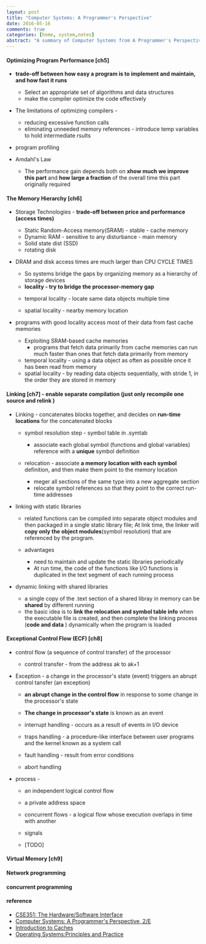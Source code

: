 ```yaml
---
layout: post
title: "Computer Systems: A Programmer's Perspective" 
date: 2016-05-16
comments: true
categories: [home, system,notes]
abstract: "A summary of Computer Systems from A Programmer's Perspective"
---
```


#### Optimizing Program Performance [ch5]  
 * **trade-off between how easy a program is to implement and maintain, and how fast it runs**
   - Select an appropriate set of algorithms and data structures
   - make the compiler optimize the code effectively

 * The limitations of optimizing compilers -
   - reducing excessive function calls
   - eliminating unneeded memory references - introduce temp variables to hold intermediate rsults

 * program profiling

 * Amdahl's Law
   - The performance gain depends both on **xhow much we improve this part**
   and **how large a fraction** of the overall time this part originally required

#### The Memory Hierarchy [ch6]
 * Storage Technologies - **trade-off between price and performance (access times)**
   - Static Random-Access memory(SRAM) - stable - cache memory
   - Dynamic RAM - sensitive to any disturbance - main memory
   - Solid state dist (SSD)
   - rotating disk

 * DRAM and disk access times are much larger than CPU CYCLE TIMES
   - So systems bridge the gaps by organizing memory as a hierarchy of storage devices
   -  **locality - try to bridge the processor-memory gap**
     + temporal locality - locate same data objects multiple time

     + spatial locality - nearby memory location

 * programs with good locality access most of their data from fast cache memories
   - Exploiting SRAM-based cache memories
     + programs that fetch data primarily from cache memories can run much faster than ones that fetch data primarily
       from memory
   - temporal locality -  using a data object as often as possible once it has been read from memory
   - spatial locality - by reading data objects sequentially, with stride 1, in the order they are stored in memory


#### Linking [ch7] - enable separate compilation (just only recompile one source and relink )
 * Linking - concatenates blocks together, and decides on **run-time locations** for the concatenated blocks
   - symbol resolution step -  symbol table in .symtab
     + associate each global symbol (functions and global variables) reference with a **unique** symbol definition

   - relocation - associate **a memory location with each symbol** definition, and then make them point to the memory
   location
     + meger all sections of the same type into a new aggregate section
     + relocate symbol references so that they point to the correct run-time addresses

 * linking with static libraries
   - related functions can be compiled into separate object modules and then packaged in a single static library file;
   At link time, the linker will **copy only the object modules**(symbol resolution) that are referenced by the program.

   - advantages
     + need to maintain and update the static libraries periodically
     + At run time, the code of the functions like I/O functions is duplicated in the text segment of each running process

 * dynamic linking with shared libraries
   - a single copy of the .text section of a shared libray in memory can be **shared** by different running
   - the basic idea is to **link the relocation and symbol table info** when the executable file is created, and then
     complete the linking process (**code and data** ) dynamically when the program is loaded

#### Exceptional Control Flow (ECF) [ch8]
 * control flow (a sequence of control transfer) of the processor
   - control transfer - from the address ak to ak+1

 * Exception - a change in the processor's state (event) triggers an abrupt control tansfer (an exception)
   - **an abrupt change in the control flow** in response to some change in the processor's state
   - **The change in processor's state** is known as an event

   - interrupt handling - occurs as a result of events in I/O device
   - traps handling - a procedure-like interface between user programs and the kernel known as a system call
   - fault handling - result from error conditions
   - abort handling

 * process -
   - an independent logical control flow
   - a private address space

   - concurrent flows - a logical flow whose execution overlaps in time with another
   - signals  
   - [TODO]

#### Virtual Memory [ch9]

#### Network programming

#### concurrent programming

#### reference
 * [CSE351: The Hardware/Software Interface](http://courses.cs.washington.edu/courses/cse351/)
 * [Computer Systems: A Programmer's Perspective, 2/E](http://csapp.cs.cmu.edu/public/code.html)
 * [Introduction to Caches](http://www.cs.umd.edu/class/sum2003/cmsc311/Notes/Memory/introCache.html)
 * [Operating Systems:Principles and Practice](https://book.douban.com/subject/25984145/)
